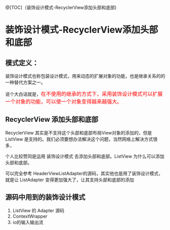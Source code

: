 @[TOC]（装饰设计模式-RecyclerView添加头部和底部) 

# 装饰设计模式-RecyclerView添加头部和底部


## 模式定义：
装饰设计模式也称包装设计模式，用来动态的扩展对象的功能，也是继承关系的的一种替代方案之一。

说个大白话就是，<font color=red size=3>在不使用的继承的方式下，采用装饰设计模式可以扩展一个对象的功能，可以使一个对象变得越来越强大。</font>

## RecyclerView 添加头部和底部
RecyclerView 其实是不支持这个头部和底部布局View对象的添加的，但是 ListView 是支持的。我们必须要想办法解决这个问题，当然网络上解决方式很多，

个人比较赞同是运用 装饰设计模式 去添加头部和底部。ListView 为什么可以添加头部和底部。

可以完全参考 HeaderViewListAdapter的源码，其实他也是用了装饰设计模式，就是让 ListAdapter 变得更加强大了，让其支持头部和底部的添加

## 源码中用到的装饰设计模式

1. ListView 的 Adapter 源码
2. ContextWrapper 
3. io的输入输出流




























 


      
     
 

